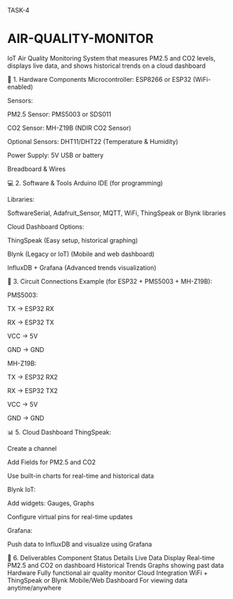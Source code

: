 TASK-4
# AIR-QUALITY-MONITOR
IoT Air Quality Monitoring System that measures PM2.5 and CO2 levels, displays live data, and shows historical trends on a cloud dashboard


🔧 1. Hardware Components
Microcontroller: ESP8266 or ESP32 (WiFi-enabled)

Sensors:

PM2.5 Sensor: PMS5003 or SDS011

CO2 Sensor: MH-Z19B (NDIR CO2 Sensor)

Optional Sensors: DHT11/DHT22 (Temperature & Humidity)

Power Supply: 5V USB or battery

Breadboard & Wires

💻 2. Software & Tools
Arduino IDE (for programming)

Libraries:

SoftwareSerial, Adafruit_Sensor, MQTT, WiFi, ThingSpeak or Blynk libraries

Cloud Dashboard Options:

ThingSpeak (Easy setup, historical graphing)

Blynk (Legacy or IoT) (Mobile and web dashboard)

InfluxDB + Grafana (Advanced trends visualization)

📶 3. Circuit Connections
Example (for ESP32 + PMS5003 + MH-Z19B):

PMS5003:

TX → ESP32 RX

RX → ESP32 TX

VCC → 5V

GND → GND

MH-Z19B:

TX → ESP32 RX2

RX → ESP32 TX2

VCC → 5V

GND → GND


📊 5. Cloud Dashboard
ThingSpeak:

Create a channel

Add Fields for PM2.5 and CO2

Use built-in charts for real-time and historical data

Blynk IoT:

Add widgets: Gauges, Graphs

Configure virtual pins for real-time updates

Grafana:

Push data to InfluxDB and visualize using Grafana


📄 6. Deliverables
Component	Status        Details
Live                    Data Display	Real-time PM2.5 and CO2 on dashboard
Historical Trends      	Graphs showing past data
Hardware	              Fully functional air quality monitor
Cloud Integration     	WiFi + ThingSpeak or Blynk
Mobile/Web Dashboard	  For viewing data anytime/anywhere
